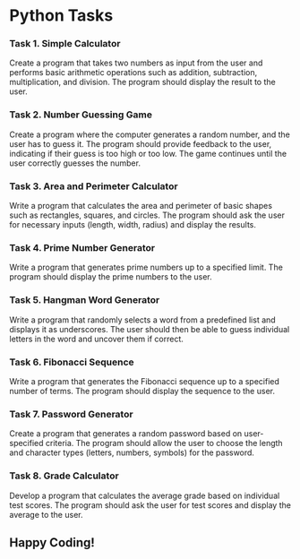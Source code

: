 # Python Tasks

### Task 1. Simple Calculator
Create a program that takes two numbers as input from the user and performs basic arithmetic operations such as addition, subtraction, multiplication, and division. The program should display the result to the user.

### Task 2. Number Guessing Game
Create a program where the computer generates a random number, and the user has to guess it. The program should provide feedback to the user, indicating if their guess is too high or too low. The game continues until the user correctly guesses the number.

### Task 3. Area and Perimeter Calculator
Write a program that calculates the area and perimeter of basic shapes such as rectangles, squares, and circles. The program should ask the user for necessary inputs (length, width, radius) and display the results.

### Task 4. Prime Number Generator
Write a program that generates prime numbers up to a specified limit. The program should display the prime numbers to the user.

### Task 5. Hangman Word Generator
Write a program that randomly selects a word from a predefined list and displays it as underscores. The user should then be able to guess individual letters in the word and uncover them if correct.

### Task 6. Fibonacci Sequence
Write a program that generates the Fibonacci sequence up to a specified number of terms. The program should display the sequence to the user.

### Task 7. Password Generator
Create a program that generates a random password based on user-specified criteria. The program should allow the user to choose the length and character types (letters, numbers, symbols) for the password.

### Task 8. Grade Calculator
Develop a program that calculates the average grade based on individual test scores. The program should ask the user for test scores and display the average to the user.

## Happy Coding!